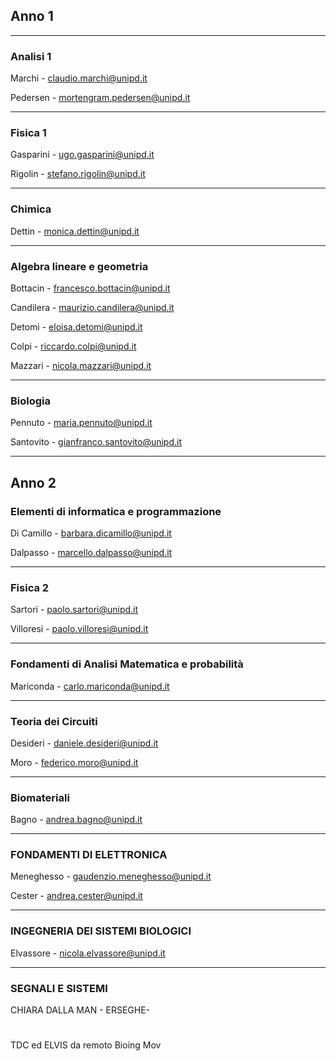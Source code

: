 

## Anno 1


---

### Analisi 1
Marchi - claudio.marchi@unipd.it

Pedersen - mortengram.pedersen@unipd.it

---

### Fisica 1

Gasparini - ugo.gasparini@unipd.it

Rigolin - stefano.rigolin@unipd.it

---

### Chimica

Dettin - monica.dettin@unipd.it

---

### Algebra lineare e geometria
Bottacin -  francesco.bottacin@unipd.it

Candilera -  maurizio.candilera@unipd.it

Detomi - eloisa.detomi@unipd.it

Colpi - riccardo.colpi@unipd.it


Mazzari -  nicola.mazzari@unipd.it
 
---

### Biologia

Pennuto - maria.pennuto@unipd.it

Santovito - gianfranco.santovito@unipd.it

---

## Anno 2

### Elementi di informatica e programmazione

Di Camillo - barbara.dicamillo@unipd.it

Dalpasso - marcello.dalpasso@unipd.it

---

### Fisica 2

Sartori -  paolo.sartori@unipd.it

Villoresi - paolo.villoresi@unipd.it

---

### Fondamenti di Analisi Matematica e probabilità

Mariconda - carlo.mariconda@unipd.it

---

### Teoria dei Circuiti

Desideri - daniele.desideri@unipd.it

Moro -  federico.moro@unipd.it

---

### Biomateriali

Bagno - andrea.bagno@unipd.it

---

### FONDAMENTI DI ELETTRONICA 

Meneghesso - gaudenzio.meneghesso@unipd.it

Cester - andrea.cester@unipd.it

---

###  INGEGNERIA DEI SISTEMI BIOLOGICI 

Elvassore -  nicola.elvassore@unipd.it


---

### SEGNALI E SISTEMI 
CHIARA DALLA MAN - 
ERSEGHE- 

#
TDC ed ELVIS da remoto
Bioing Mov
